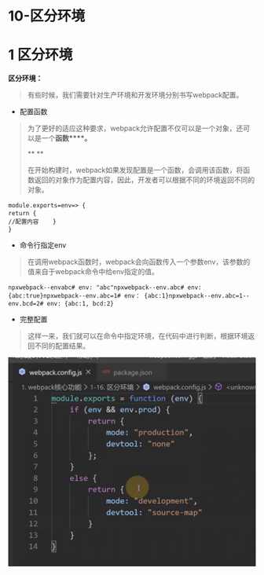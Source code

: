 # 10-区分环境 
# 1 区分环境 

**区分环境：**

> 有些时候，我们需要针对生产环境和开发环境分别书写webpack配置。

- 配置函数

> 为了更好的适应这种要求，webpack允许配置不仅可以是一个对象，还可以是一个**函数****。**
> 
> **
> **
> 
> 在开始构建时，webpack如果发现配置是一个函数，会调用该函数，将函数返回的对象作为配置内容，因此，开发者可以根据不同的环境返回不同的对象。

    module.exports=env=> {
    return {
    //配置内容    }
    }

- 命令行指定env

> 在调用webpack函数时，webpack会向函数传入一个参数env，该参数的值来自于webpack命令中给env指定的值。

    npxwebpack--envabc# env: "abc"npxwebpack--env.abc# env: {abc:true}npxwebpack--env.abc=1# env： {abc:1}npxwebpack--env.abc=1--env.bcd=2# env: {abc:1, bcd:2}

- 完整配置

> 这样一来，我们就可以在命令中指定环境，在代码中进行判断，根据环境返回不同的配置结果。

![image.png](../../.gitbook/assets/1602939887072-2601e1ff-8e9a-4583-bf5a-e35470d725e6.png)